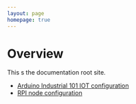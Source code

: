 ```yaml
---
layout: page
homepage: true
---
```


# Overview

This s the documentation root site.

- [Arduino Industrial 101 IOT configuration](/gh-pages/arduino_industrial_101.md)
- [RPI node configuration](/gh-pages/rpi_node.md)
